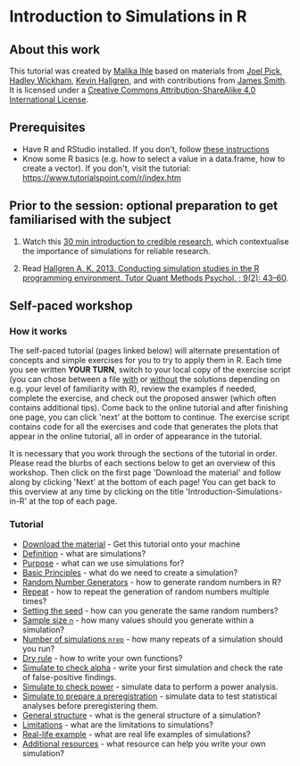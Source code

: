 # Introduction to Simulations in R

## About this work
This tutorial was created by [Malika Ihle](https://www.osc.uni-muenchen.de/about_us/coordinator/index.html) based on materials from [Joel Pick](https://joelpick.wixsite.com/research), [Hadley Wickham](https://www.yumpu.com/en/document/view/19077330/simulation-hadley-wickham), [Kevin Hallgren](https://doi.org/10.20982/tqmp.09.2.p043), and with contributions from [James Smith](https://github.com/worcjamessmith).   
It is licensed under a [Creative Commons Attribution-ShareAlike 4.0 International License](https://creativecommons.org/licenses/by-sa/4.0/).

## Prerequisites

* Have R and RStudio installed. If you don't, follow [these instructions](https://lmu-osc.github.io/Introduction-RStudio-Git-GitHub/installing_software.html)  
* Know some R basics (e.g. how to select a value in a data.frame, how to create a vector). If you don't, visit the tutorial: <a href="https://www.tutorialspoint.com/r/index.htm" target ="_blank">https://www.tutorialspoint.com/r/index.htm</a>  

## Prior to the session: optional preparation to get familiarised with the subject
1) Watch this [30 min introduction to credible research](https://osf.io/xtmek/), which contextualise the importance of simulations for reliable research. 

2) Read [Hallgren A. K. 2013. Conducting simulation studies in the R programming environment. Tutor Quant Methods Psychol. ; 9(2): 43–60](https://doi.org/10.20982/tqmp.09.2.p043).

## Self-paced workshop
### How it works
The self-paced tutorial (pages linked below) will alternate presentation of concepts and simple exercises for you to try to apply them in R. Each time you see written **YOUR TURN**, switch to your local copy of the exercise script (you can chose between a file <a href="https://github.com/lmu-osc/Introduction-Simulations-in-R/blob/main/exercise_script_with_solutions.R" target ="_blank">with</a> or <a href="https://github.com/lmu-osc/Introduction-Simulations-in-R/blob/main/exercise_script_without_solutions.R" target ="_blank">without</a> the solutions depending on e.g. your level of familiarity with R), review the examples if needed, complete the exercise, and check out the proposed answer (which often contains additional tips). Come back to the online tutorial and after finishing one page, you can click 'next' at the bottom to continue. The exercise script contains  code for all the exercises and code that generates the plots that appear in the online tutorial, all in order of appearance in the tutorial.  

It is necessary that you work through the sections of the tutorial in order. Please read the blurbs of each sections below to get an overview of this workshop. Then click on the first page 'Download the material' and follow along by clicking 'Next' at the bottom of each page! You can get back to this overview at any time by clicking on the title 'Introduction-Simulations-in-R' at the top of each page.
 

### Tutorial
* [Download the material](./tutorial_pages/download-repo.qmd) - Get this tutorial onto your machine
* [Definition](./tutorial_pages/definition.qmd) - what are simulations?
* [Purpose](./tutorial_pages/purpose.qmd) - what can we use simulations for?
* [Basic Principles](./tutorial_pages/basic-principles.qmd) - what do we need to create a simulation?
* [Random Number Generators](./tutorial_pages/random-numbers-generators.qmd) - how to generate random numbers in R?
* [Repeat](./tutorial_pages/repeat.qmd) - how to repeat the generation of random numbers multiple times?
* [Setting the seed](./tutorial_pages/seed.qmd) - how can you generate the same random numbers?
* [Sample size `n`](./tutorial_pages/sample-size-n.qmd) - how many values should you generate within a simulation?
* [Number of simulations `nrep`](./tutorial_pages/number-of-simulations-nrep.qmd) - how many repeats of a simulation should you run?
* [Dry rule](./tutorial_pages/dry-rule.qmd) - how to write your own functions?
* [Simulate to check alpha](./tutorial_pages/check-alpha.qmd) - write your first simulation and check the rate of false-positive findings.  
* [Simulate to check power](./tutorial_pages/check-power.qmd) - simulate data to perform a power analysis.  
* [Simulate to prepare a preregistration](./tutorial_pages/simulate-for-preregistration.qmd) - simulate data to test statistical analyses before preregistering them.  
* [General structure](./tutorial_pages/general-structure.qmd) - what is the general structure of a simulation?
* [Limitations](./tutorial_pages/limitations.qmd) - what are the limitations to simulations?
* [Real-life example](./tutorial_pages/real-life-example.qmd) - what are real life examples of simulations?
* [Additional resources](./tutorial_pages/resources.qmd) - what resource can help you write your own simulation?



